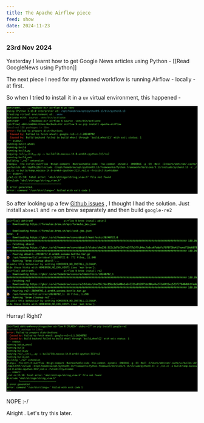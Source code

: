 ```yaml
---
title: The Apache Airflow piece
feed: show
date: 2024-11-23
---
```

### 23rd Nov 2024

Yesterday I learnt how to get Google News articles using Python - [[Read GoogleNews using Python]]

The next piece I need for my planned workflow is running Airflow - locally - at first.

So when I tried to install it in a `uv` virtual environment, this happened - 

![Alt Text](/assets/img/applications/airflow/airflow-err.png)

So after looking up a few [Github issues](https://github.com/google/re2/issues/437) , I thought I had the solution. Just install `abseil` and `re` on brew separately and then build `google-re2` 

![Alt Text](/assets/img/applications/airflow/install-abseil-re.png)

Hurray! 
Right?

![Alt Text](/assets/img/applications/airflow/no-dice.png)

NOPE :-/

Alright . Let's try this later.